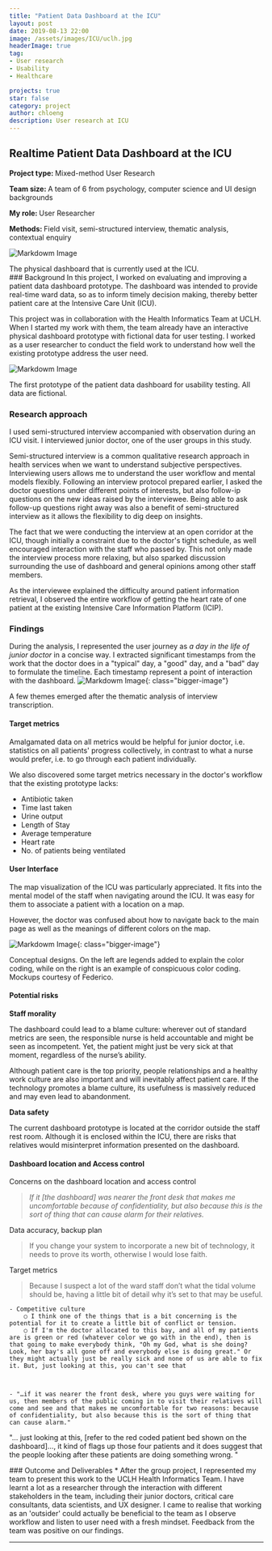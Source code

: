 ```yaml
---
title: "Patient Data Dashboard at the ICU"
layout: post
date: 2019-08-13 22:00
image: /assets/images/ICU/uclh.jpg
headerImage: true
tag:
- User research
- Usability
- Healthcare

projects: true
star: false
category: project
author: chloeng
description: User research at ICU
---
```


## Realtime Patient Data Dashboard at the ICU
<b>Project type: </b> Mixed-method User Research

<b>Team size: </b> A team of 6 from psychology, computer science and UI design backgrounds

<b>My role: </b> User Researcher

<b>Methods: </b> Field visit, semi-structured interview, thematic analysis, contextual enquiry

![Markdowm Image][1]
<figcaption>The physical dashboard that is currently used at the ICU.</figcaption>
### Background
In this project, <span class="evidence">I worked on evaluating and improving a patient data dashboard prototype. The dashboard was intended to provide real-time ward data, so as to inform timely decision making, thereby better patient care at the Intensive Care Unit (ICU).</span>

This project was in collaboration with the Health Informatics Team at UCLH. When I started my work with them, the team already have an interactive physical dashboard prototype with fictional data for user testing. I worked as a user researcher to conduct the field work to understand how well the existing prototype address the user need.



![Markdowm Image][2]
<figcaption>The first prototype of the patient data dashboard for usability testing. All data are fictional.</figcaption>

<div class="breaker"></div>

### Research approach
I used semi-structured interview accompanied with observation during an ICU visit. I interviewed junior doctor, one of the user groups in this study.

Semi-structured interview is a common qualitative research approach in health services when we want to understand subjective perspectives. <span class="evidence">Interviewing users allows me to understand the user workflow and mental models flexibly. Following an interview protocol prepared earlier, I asked the doctor questions under different points of interests, but also follow-ip questions on the new ideas raised by the interviewee. Being able to ask follow-up questions right away was also a benefit of semi-structured interview as it allows the flexibility to dig deep on insights.</span>

<span class="evidence">The fact that we were conducting the interview at an open corridor at the ICU, though initially a constraint due to the doctor's tight schedule, as well encouraged interaction with the staff who passed by.</span> This not only made the interview process more relaxing, but also sparked discussion surrounding the use of dashboard and general opinions among other staff members.

As the interviewee explained the difficulty around patient information retrieval, I observed the entire workflow of getting the heart rate of one patient at the existing  Intensive Care Information Platform (ICIP).

<div class="breaker"></div>

### Findings
During the analysis, I represented the user journey as <i>a day in the life of junior doctor</i> in a concise way. I extracted significant timestamps from the work that the doctor does in a "typical" day, a "good" day, and a "bad" day to formulate the timeline.
Each timestamp represent a point of interaction with the dashboard.
![Markdowm Image][3]{: class="bigger-image"}


A few themes emerged after the thematic analysis of interview transcription.

#### Target metrics

<span class="evidence">Amalgamated data on all metrics would be helpful for junior doctor, i.e. statistics on all patients' progress collectively</span>, in contrast to what a nurse would prefer, i.e. to go through each patient individually.

<span class="evidence">We also discovered some target metrics necessary in the doctor's workflow that the existing prototype lacks:</span>
* Antibiotic taken
* Time last taken
* Urine output
* Length of Stay
* Average temperature
* Heart rate
* No. of patients being ventilated



#### User Interface

<span class="evidence">The map visualization of the ICU was particularly appreciated. It fits into the mental model of the staff when navigating around the ICU. It was easy for them to associate a patient with a location on a map.</span>


<span class="evidence">However, the doctor was confused about how to navigate back to the main page as well as the meanings of different colors on the map.</span>

![Markdowm Image][4]{: class="bigger-image"}
<figcaption>Conceptual designs. On the left are legends added to explain the color coding, while on the right is an example of conspicuous color coding. Mockups courtesy of Federico.</figcaption>


#### Potential risks

<b>Staff morality</b>

<span class="evidence">The dashboard could lead to a blame culture: wherever out of standard metrics are seen, the responsible nurse is held accountable and might be seen as incompetent.</span> Yet, the patient might just be very sick at that moment, regardless of the nurse’s ability.

<span class="evidence">Although patient care is the top priority, people relationships and a healthy work culture are also important and will inevitably affect patient care.</span> If the technology promotes a blame culture, its usefulness is massively reduced and may even lead to abandonment.


<b>Data safety</b>

The current dashboard prototype is located at the corridor outside the staff rest room. Although it is enclosed within the ICU, there are risks that relatives would misinterpret information presented on the dashboard.


#### Dashboard location and Access control
Concerns on the dashboard location and access control
> <i>If it [the dashboard] was nearer the front desk that makes me uncomfortable because of confidentiality, but also because this is the sort of thing that can cause alarm for their relatives.</i>

Data accuracy, backup plan
>If you change your system to incorporate a new bit of technology, it needs to prove its worth, otherwise I would lose faith.

Target metrics
> Because I suspect a lot of the ward staff don’t what the tidal volume should be, having a little bit of detail why it’s set to that may be useful.


	- Competitive culture
		○ I think one of the things that is a bit concerning is the potential for it to create a little bit of conflict or tension.
		○ If I'm the doctor allocated to this bay, and all of my patients are is green or red (whatever color we go with in the end), then is that going to make everybody think, "Oh my God, what is she doing? Look, her bay's all gone off and everybody else is doing great." Or they might actually just be really sick and none of us are able to fix it. But, just looking at this, you can't see that



	- "…if it was nearer the front desk, where you guys were waiting for us, then members of the public coming in to visit their relatives will come and see and that makes me uncomfortable for two reasons: because of confidentiality, but also because this is the sort of thing that can cause alarm."
"… just looking at this, [refer to the red coded patient bed shown on the dashboard]…, it kind of flags up those four patients and it does suggest that the people looking after these patients are doing something wrong. "


<div class="breaker"></div>
### Outcome and Deliverables
* After the group project, I represented my team to present this work to the UCLH Health Informatics Team. I have learnt a lot as a researcher through the interaction with different stakeholders in the team, including their junior doctors, critical care consultants, data scientists, and UX designer. I came to realise that working as an 'outsider' could actually be beneficial to the team as I observe workflow and listen to user need with a fresh mindset. Feedback from the team was positive on our findings.


---
[1]: https://chloenhy.github.io/assets/images/ICU/uclh1.png
[2]: https://chloenhy.github.io/assets/images/ICU/icu_dashboard.png
[3]: https://chloenhy.github.io/assets/images/ICU/uclh3.png
[4]: https://chloenhy.github.io/assets/images/ICU/maps.png
[5]: https://chloenhy.github.io/assets/images/ICU/existing-map.png
